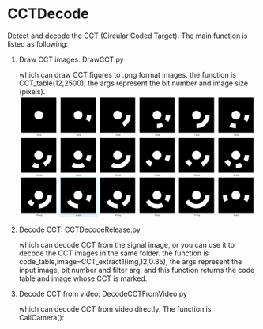 # CCTDecode
 Detect and decode the CCT (Circular Coded Target).
The main function is listed as following:

1. Draw CCT images: DrawCCT.py

   which can draw CCT figures to .png format images. the function is CCT_table(12,2500), the args represent the bit number and image size (pixels).
![Image text](https://github.com/poxiao2/image-store/blob/master/cct14.png)
   
2. Decode CCT: CCTDecodeRelease.py

   which can decode CCT from the signal image, or you can use it to decode the CCT images in the same folder.
   the function is code_table,image=CCT_extract1(img,12,0.85), the args represent the input image, bit number and filter arg. and this function returns the code table and image whose CCT is marked.
   
3. Decode CCT from video: DecodeCCTFromVideo.py

   which can decode CCT from video directly. The function is CallCamera():
